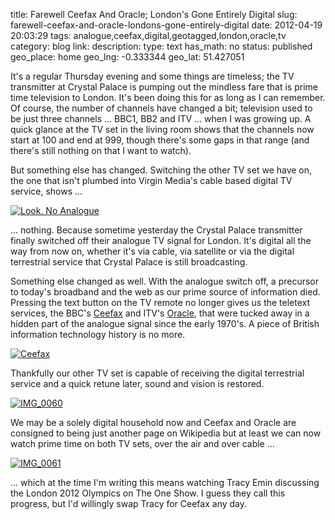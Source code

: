 title: Farewell Ceefax And Oracle; London's Gone Entirely Digital
slug: farewell-ceefax-and-oracle-londons-gone-entirely-digital
date: 2012-04-19 20:03:29
tags: analogue,ceefax,digital,geotagged,london,oracle,tv
category: blog
link: 
description: 
type: text
has_math: no
status: published
geo_place: home
geo_lng: -0.333344
geo_lat: 51.427051

It's a regular Thursday evening and some things are timeless; the TV transmitter at Crystal Palace is pumping out the mindless fare that is prime time television to London. It's been doing this for as long as I can remember. Of course, the number of channels have changed a bit; television used to be just three channels ... BBC1, BB2 and ITV ... when I was growing up. A quick glance at the TV set in the living room shows that the channels now start at 100 and end at 999, though there's some gaps in that range (and there's still nothing on that I want to watch).

But something else has changed. Switching the other TV set we have on, the one that isn't plumbed into Virgin Media's cable based digital TV service, shows ...

<!-- TEASER_END -->

[![](/wp-content/uploads/2012/04/IMG_0057.jpg "Look. No Analogue")](/wp-content/uploads/2012/04/IMG_0057.jpg "/wp-content/uploads/2012/04/IMG_0057.jpg")

... nothing. Because sometime yesterday the Crystal Palace transmitter finally switched off their analogue TV signal for London. It's digital all the way from now on, whether it's via cable, via satellite or via the digital terrestrial service that Crystal Palace is still broadcasting.

Something else changed as well. With the analogue switch off, a precursor to today's broadband and the web as our prime source of information died. Pressing the text button on the TV remote no longer gives us the teletext services, the BBC's [Ceefax](https://en.wikipedia.org/wiki/Ceefax "https://en.wikipedia.org/wiki/Ceefax") and ITV's [Oracle](https://en.wikipedia.org/wiki/ORACLE_(teletext) "https://en.wikipedia.org/wiki/ORACLE_(teletext)"), that were tucked away in a hidden part of the analogue signal since the early 1970's. A piece of British information technology history is no more.

[![](/wp-content/uploads/2012/04/Ceefax.png "Ceefax")](https://en.wikipedia.org/wiki/Ceefax "https://en.wikipedia.org/wiki/Ceefax")

Thankfully our other TV set is capable of receiving the digital terrestrial service and a quick retune later, sound and vision is restored.

[![](/wp-content/uploads/2012/04/IMG_0060.jpg "IMG_0060")](/wp-content/uploads/2012/04/IMG_0060.jpg "/wp-content/uploads/2012/04/IMG_0060.jpg")

We may be a solely digital household now and Ceefax and Oracle are consigned to being just another page on Wikipedia but at least we can now watch prime time on both TV sets, over the air and over cable ...

[![](/wp-content/uploads/2012/04/IMG_0061.jpg "IMG_0061")](/wp-content/uploads/2012/04/IMG_0061.jpg "/wp-content/uploads/2012/04/IMG_0061.jpg")

... which at the time I'm writing this means watching Tracy Emin discussing the London 2012 Olympics on The One Show. I guess they call this progress, but I'd willingly swap Tracy for Ceefax any day.




